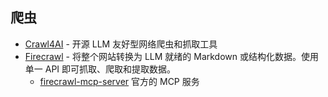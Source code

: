 ## 爬虫
- [Crawl4AI](https://github.com/unclecode/crawl4ai) - 开源 LLM 友好型网络爬虫和抓取工具
- [Firecrawl](https://github.com/mendableai/firecrawl) - 将整个网站转换为 LLM 就绪的 Markdown 或结构化数据。使用单一 API 即可抓取、爬取和提取数据。
	- [firecrawl-mcp-server](https://github.com/mendableai/firecrawl-mcp-server/?ref=dailydoseofds.com) 官方的 MCP 服务